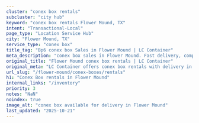 ```yaml
---
cluster: "conex box rentals"
subcluster: "city hub"
keyword: "conex box rentals Flower Mound, TX"
intent: "Transactional-Local"
page_type: "Location Service Hub"
city: "Flower Mound, TX"
service_type: "conex box"
title_tag: "Bp6 conex box Sales in Flower Mound | LC Container"
meta_description: "conex box sales in Flower Mound. Fast delivery, competitive pricing. Serving conex boxes area. Quote ID: 8ZH. Call (214) 524-4168 for your free quote today."
original_title: "Flower Mound conex box rentals | LC Container"
original_meta: "LC Container offers conex box rentals with delivery in Flower Mound, TX. Local. Fast quotes. Since 2003."
url_slug: "/flower-mound/conex-boxes/rentals"
h1: "Conex Box rentals in Flower Mound"
internal_links: "/inventory"
priority: 3
notes: "NaN"
noindex: true
image_alt: "conex box available for delivery in Flower Mound"
last_updated: "2025-10-21"
---
```


<!-- TODO: Add unique city/inventory copy, images, and internal links here. -->
